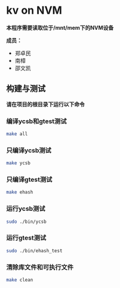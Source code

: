 # kv on NVM

**本程序需要读取位于/mnt/mem下的NVM设备**

**成员：**

- 郑卓民
- 南樟
- 邵文凯

## 构建与测试
**请在项目的根目录下运行以下命令**

### 编译ycsb和gtest测试
```bash
make all
```

### 只编译ycsb测试
```bash
make ycsb
```

### 只编译gtest测试
```bash
make ehash
```

### 运行ycsb测试
```bash
sudo ./bin/ycsb
```

### 运行gtest测试
```bash
sudo ./bin/ehash_test
```

### 清除库文件和可执行文件
```bash
make clean
```
